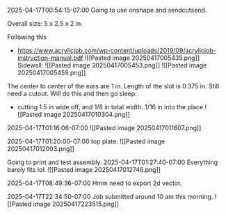 2025-04-17T00:54:15-07:00
Going to use onshape and sendcutsend.

Overall size: 5 x 2.5 x 2 in.

Following this
- https://www.acrylicjob.com/wp-content/uploads/2019/09/acrylicjob-instruction-manual.pdf
![[Pasted image 20250417005435.png]]
Sidewall:
![[Pasted image 20250417005453.png]]
![[Pasted image 20250417005459.png]]

The center to center of the ears are 1 in.
Length of the slot is 0.375 in.
Still need a cutout. Will do this and then go sleep.
- cutting 1.5 in wide off, and 1/8 in total width. 1/16 in into the place
![[Pasted image 20250417010304.png]]

2025-04-17T01:16:06-07:00
![[Pasted image 20250417011607.png]]

2025-04-17T01:20:00-07:00
top plate:
![[Pasted image 20250417012003.png]]

Going to print and test assembly.
2025-04-17T01:27:40-07:00
Everything barely fits lol:
![[Pasted image 20250417012746.png]]

2025-04-17T08:49:36-07:00
Hmm need to export 2d vector.

2025-04-17T22:34:50-07:00
Job submitted around 10 am this morning.
![[Pasted image 20250417223515.png]]

